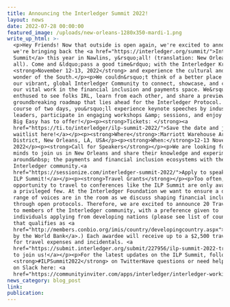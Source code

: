```yaml
---
title: Announcing the Interledger Summit 2022!
layout: news
date: 2022-07-28 00:00:00
featured_image: /uploads/new-orleans-1280x350-mardi-1.png
write_up_html: >-
  <p>Hey Friends! Now that outside is open again, we're excited to announce
  we're bringing back the <a href="https://interledger.org/summit/">Interledger
  Summit</a> this year in Nawlins, y&rsquo;all! (translation: New Orleans, you
  all). Come and &ldquo;pass a good time&rdquo; with the Interledger Krewe on
  <strong>November 12-13, 2022</strong> and experience the cultural and culinary
  wonder of the South.</p><p>We couldn&rsquo;t think of a better place to host
  our vibrant, global Interledger Community to connect, showcase, and celebrate
  our vital work in the financial inclusion and payments space. We&rsquo;re
  enthused to see folks IRL, learn from each other, and share a preview of the
  groundbreaking roadmap that lies ahead for the Interledger Protocol. Over the
  course of two days, you&rsquo;ll experience keynote speeches by industry
  leaders, participate in engaging workshops &amp; sessions, and enjoy all The
  Big Easy has to offer!</p><p><strong>Tickets: </strong><a
  href="https://ti.to/interledger/ilp-summit-2022/">Save the date and join the
  waitlist here!</a></p><p><strong>Where</strong>:Marriott Warehouse Arts
  District, New Orleans, LA, USA</p><p><strong>When:</strong>12-13 November
  2022</p><p><strong>Call for Speakers</strong></p><p>We are looking for curious
  minds to join us in New Orleans and share their knowledge and experiments
  around&nbsp; the payments and financial inclusion ecosystems with the broader
  Interledger community.<a
  href="https://sessionize.com/interledger-summit-2022/">Apply to speak at the
  ILP Summit!</a></p><p><strong>Travel Grants</strong></p><p>Too often, the
  opportunity to travel to conferences like the ILP Summit are only available to
  a privileged few. At the Interledger Foundation we want to ensure a diverse
  range of voices are in the room as we discuss shaping financial inclusion
  through open protocols. Therefore, we are excited to announce 20 Travel Grants
  to members of the Interledger community, with a preference given to
  individuals applying from developing nations (please see list of countries
  that qualifies as <a
  href="http://members.conbio.org/imis/country/developingcountry.aspx">Developing
  by the World Bank</a>.) Each awardee will receive up to a $2,500 travel award
  for travel expenses and incidentals. <a
  href="https://submit.interledger.org/submit/227956/ilp-summit-2022-travel-grant">Apply
  to join us!</a></p><p>For the latest updates on the ILP Summit, follow
  <strong>#ILPSummit2022</strong> on TwitterHave questions or need help? Join us
  on Slack here: <a
  href="https://communityinviter.com/apps/interledger/interledger-working-groups-slack">https://communityinviter.com/apps/interledger/interledger-working-groups-slack</a>&nbsp;</p>
news_category: blog_post
link:
publication:
---
```

